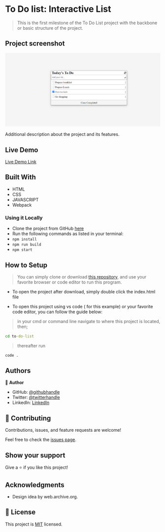 

# To Do list: Interactive List

> This is the first milestone of the To Do List project with the backbone or basic structure of the project.

## Project screenshot

![screenshot](./app_screenshot.png)

Additional description about the project and its features.

## Live Demo

[Live Demo Link](https://mosams.github.io/to-do-list/dist/)

## Built With

- HTML
- CSS
- JAVASCRIPT
- Webpack

### Using it Locally
- Clone the project from GitHub [here](https://github.com/Mosams/to-do-list.git)
- Run the following commands as listed in your terminal:
- `npm install`
- `npm run build`
- `npm start`

## How to Setup
> You can simply clone or download [this repository](https://github.com/Mosams/to-do-list.git), and use your favorite browser or code editor to run this program.

- To open the project after download, simply double click the index.html file

- To open this project using vs code ( for this example) or your favorite code editor, you can follow the guide below:
> in your cmd or command line navigate to where this project is located, then;
```cmd
cd to-do-list
```
> thereafter run
```cmd
code .
```

## Authors

👤 **Author**

- GitHub: [@githubhandle](https://github.com/Mosams/)
- Twitter: [@twitterhandle](https://twitter.com/sam_mongare)
- LinkedIn: [LinkedIn](https://www.linkedin.com/in/sammy-mongare-b8288310b/)

## 🤝 Contributing

Contributions, issues, and feature requests are welcome!

Feel free to check the [issues page](../../issues/).

## Show your support

Give a ⭐️ if you like this project!

## Acknowledgments
- Design idea by  web.archive.org.

## 📝 License

This project is [MIT](./MIT.md) licensed.
